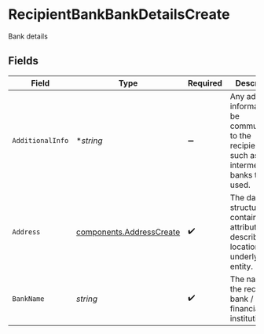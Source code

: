 # RecipientBankBankDetailsCreate

Bank details


## Fields

| Field                                                                                                       | Type                                                                                                        | Required                                                                                                    | Description                                                                                                 | Example                                                                                                     |
| ----------------------------------------------------------------------------------------------------------- | ----------------------------------------------------------------------------------------------------------- | ----------------------------------------------------------------------------------------------------------- | ----------------------------------------------------------------------------------------------------------- | ----------------------------------------------------------------------------------------------------------- |
| `AdditionalInfo`                                                                                            | **string*                                                                                                   | :heavy_minus_sign:                                                                                          | Any additional information to be communicated to the recipient bank, such as intermediary banks to be used. | Jane Dough transfer through intermediary account                                                            |
| `Address`                                                                                                   | [components.AddressCreate](../../models/components/addresscreate.md)                                        | :heavy_check_mark:                                                                                          | The data structure containing attributes describing the location of an underlying entity.                   |                                                                                                             |
| `BankName`                                                                                                  | *string*                                                                                                    | :heavy_check_mark:                                                                                          | The name of the recipient bank / financial institution                                                      | ABN AMRO BANK N.V.                                                                                          |